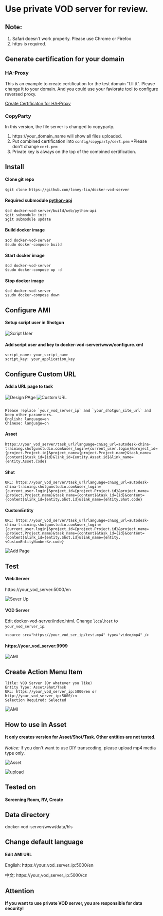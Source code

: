 # Use private VOD server for review.

## Note: 
1. Safari doesn't work properly. Please use Chrome or Firefox
2. https is required.

## Generate certification for your domain

### HA-Proxy
This is an example to create certification for the test domain "f.ll.tt". Please change it to your domain. And you could use your faviorate tool to configure reversed proxy.

[Create Certificaton for HA-Proxy](https://github.com/loney-liu/docker-vod-server/blob/master/proxy/certs/SelfSignedCACert.txt)

### CopyParty
In this version, the file server is changed to copyparty. 
1. https://your_domain_name will show all files uploaded.
2. Put combined certification into `config/copyparty/cert.pem` *Please don't change `cert.pem`
3. Private key is always on the top of the combined certification.

## Install

#### Clone git repo

```
$git clone https://github.com/loney-liu/docker-vod-server
```

#### Required submodule [python-api](https://github.com/shotgunsoftware/python-api)

```
$cd docker-vod-server/build/web/python-api
$git submodule init
$git submodule update
```

#### Build docker image

```
$cd docker-vod-server
$sudo docker-compose build
```

#### Start docker image

```
$cd docker-vod-server
$sudo docker-compose up -d
```

#### Stop docker image

```
$cd docker-vod-server
$sudo docker-compose down
```

## Configure AMI

#### Setup script user in Shotgun

![Script User](https://github.com/loney-liu/docker-vod-server/blob/master/demo/ScriptUser.jpg)

#### Add script user and key to docker-vod-server/www/configure.xml

```
script_name: your_script_name
script_key: your_application_key
```

## Configure Custom URL

#### Add a URL page to task

![Design PAge](https://github.com/loney-liu/docker-vod-server/blob/master/demo/DesignPage.jpg)
![Custom URL](https://github.com/loney-liu/docker-vod-server/blob/master/demo/CustomURL.jpg)

```

Please replace `your_vod_server_ip` and `your_shotgun_site_url` and keep other parameters.
English: language=en
Chinese: language=cn
```
#### Asset
`https://your_vod_server/task_url?language=cn&sg_url=autodesk-china-training.shotgunstudio.com&user_login={current_user.login}&project_id={project.Project.id}&project_name={project.Project.name}&task_name={content}&task_id={id}&link_id={entity.Asset.id}&link_name={entity.Asset.code}`

#### Shot
`URL: https://your_vod_server/task_url?language=cn&sg_url=autodesk-china-training.shotgunstudio.com&user_login={current_user.login}&project_id={project.Project.id}&project_name={project.Project.name}&task_name={content}&task_id={id}&content={content}&link_id={entity.Shot.id}&link_name={entity.Shot.code}`


#### CustomEntity<Number>
`URL: https://your_vod_server/task_url?language=cn&sg_url=autodesk-china-training.shotgunstudio.com&user_login={current_user.login}&project_id={project.Project.id}&project_name={project.Project.name}&task_name={content}&task_id={id}&content={content}&link_id={entity.Shot.id}&link_name={entity.<CustomEntityNumberß>.code}`


![Add Page](https://github.com/loney-liu/docker-vod-server/blob/master/demo/AddPage.jpg)

## Test 

#### Web Server

https://your_vod_server:5000/en

![Sever Up](https://github.com/loney-liu/docker-vod-server/blob/master/demo/Server_is_up.jpg)


#### VOD Server

Edit docker-vod-server/index.html. Change `localhost` to `your_vod_server_ip`.

```
<source src="https://your_vod_ser_ip/test.mp4" type="video/mp4" />
```

#### https://your_vod_server:9999

![AMI](https://github.com/loney-liu/docker-vod-server/blob/master/demo/Live_Streaming.jpg)

## Create Action Menu Item

```
Title: VOD Server (Or whatever you like)
Entity Type: Asset/Shot/Task
URL: https://your_vod_server_ip:5000/en or http://your_vod_server_ip:5000/cn 
Selection Required: Selected
```

![AMI](https://github.com/loney-liu/docker-vod-server/blob/master/demo/Action_Menu_Items.jpg)

## How to use in Asset

#### It only creates version for Asset/Shot/Task. Other entities are not tested.

*Notice:* If you don't want to use DIY transcoding, please upload mp4 media type only.

![Asset](https://github.com/loney-liu/docker-vod-server/blob/master/demo/Asset.jpg)

![upload](https://github.com/loney-liu/docker-vod-server/blob/master/demo/Uploader.jpg)

## Tested on

#### Screening Room, RV, Create

## Data directory

docker-vod-server/www/data/hls

## Change default language

#### Edit AMI URL

English: https://your_vod_server_ip:5000/en

中文: https://your_vod_server_ip:5000/cn

## Attention

#### If you want to use private VOD server, you are responsible for data security!
